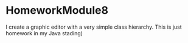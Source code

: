 # HomeworkModule8
I create a graphic editor with a very simple class hierarchy.
This is just homework in my Java stading)
